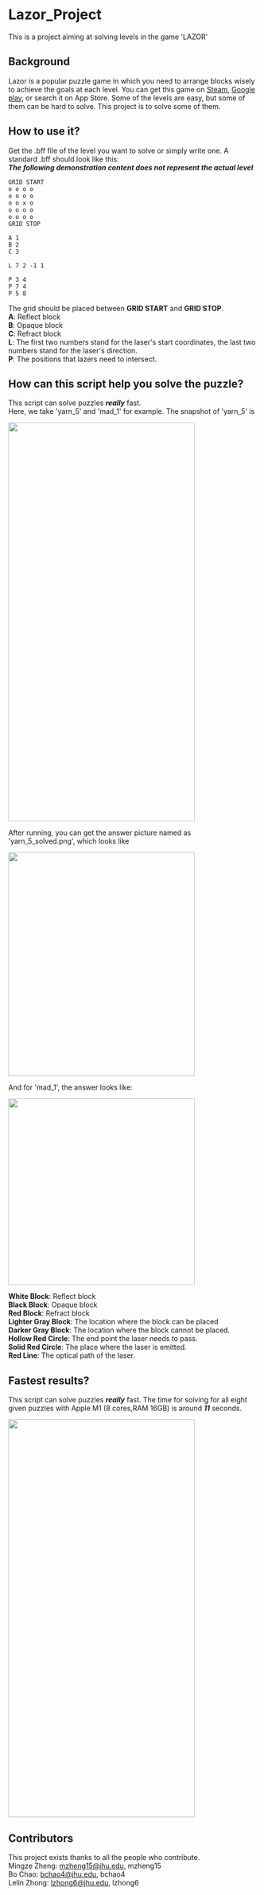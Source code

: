 # Lazor_Project
This is a project aiming at solving levels in the game 'LAZOR'
## Background
Lazor is a popular puzzle game in which you need to arrange blocks wisely to achieve the goals at each level. You can get this game on [Steam](https://store.steampowered.com/app/341290/Lazors/), [Google play](https://play.google.com/store/apps/details?id=net.pyrosphere.lazors&hl=en_US&gl=US), or search it on App Store. Some of the levels are easy, but some of them can be hard to solve. This project is to solve some of them.

## How to use it?
Get the .bff file of the level you want to solve or simply write one. A standard .bff should look like this:  
***The following demonstration content does not represent the actual level***
```
GRID START
o o o o
o o o o
o o x o
o o o o
o o o o
GRID STOP

A 1
B 2
C 3

L 7 2 -1 1

P 3 4
P 7 4
P 5 8
```
The grid should be placed between **GRID START** and **GRID STOP**.  
**A**: Reflect block  
**B**: Opaque block  
**C**: Refract block  
**L**: The first two numbers stand for the laser's start coordinates, the last two numbers stand for the laser's direction.  
**P**: The positions that lazers need to intersect.  

## How can this script help you solve the puzzle?
This script can solve puzzles ***really*** fast.  
Here, we take 'yarn_5' and 'mad_1' for example. 
The snapshot of 'yarn_5' is  


<img width="375" height="802.08" src=https://github.com/lelinz174125/Lazor_Project/blob/main/IMG/yarn_5_origin.jpg>

After running, you can get the answer picture named as 'yarn_5_solved.png', which looks like   


<img width="375" height="450" src=https://github.com/lelinz174125/Lazor_Project/blob/main/IMG/yarn_5_solved.png>   


And for 'mad_1', the answer looks like:    


<img width="375" height="375" src=https://github.com/lelinz174125/Lazor_Project/blob/main/IMG/mad_1_solved.png>  
  

**White Block**: Reflect block  
**Black Block**: Opaque block  
**Red Block**: Refract block  
**Lighter Gray Block**: The location where the block can be placed  
**Darker Gray Block**: The location where the block cannot be placed.  
**Hollow Red Circle**: The end point the laser needs to pass.  
**Solid Red Circle**: The place where the laser is emitted.  
**Red Line**: The optical path of the laser.  

## Fastest results?
This script can solve puzzles ***really*** fast. 
The time for solving for all eight given puzzles with Apple M1 (8 cores,RAM 16GB) 
is around ***11*** seconds.

<img width="375" height="800" src=https://github.com/lelinz174125/Lazor_Project/blob/main/IMG/time_test.jpeg>  
  

## Contributors
This project exists thanks to all the people who contribute.  
Mingze Zheng: mzheng15@jhu.edu, mzheng15  
Bo Chao: bchao4@jhu.edu, bchao4  
Lelin Zhong: lzhong6@jhu.edu, lzhong6